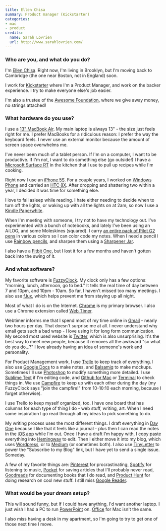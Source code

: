 ```yaml
---
title: Ellen Chisa
summary: Product manager (Kickstarter)
categories:
- mac
- product
credits:
  name: Sarah Lovrien
  url: http://www.sarahlovrien.com/
---
```


### Who are you, and what do you do?

I'm [Ellen Chisa](http://www.ellenchisa.com/ "Ellen's website."). Right now, I'm living in Brooklyn, but I'm moving back to Cambridge (the one near Boston, not in England) soon. 

I work for [Kickstarter][] where I'm a Product Manager, and work on the backer experience. I try to make everyone else's job easier.

I'm also a trustee of the [Awesome Foundation](http://www.awesomefoundation.org/ "A foundation that gives away $1000 grants."), where we give away money, no strings attached!

### What hardware do you use?

I use a [13" MacBook Air][macbook-air]. My main laptop is always 13" - the size just feels right for me. I prefer MacBooks for a ridiculous reason: I prefer the way the keyboard feels. I never use an external monitor because the amount of screen space overwhelms me.

I've never been much of a tablet person. If I'm on a computer, I want to be productive. If I'm not, I want to do something else (go outside!) I have a [Microsoft Surface RT][surface-rt] in the kitchen that I use to pull up recipes while I'm cooking.

Right now I use an [iPhone 5S][iphone-5s]. For a couple years, I worked on [Windows Phone][windows-phone] and carried an [HTC 8X][windows-phone-8x]. After dropping and shattering two within a year, I decided it was time for something else.

I love to fall asleep while reading. I hate either needing to decide when to turn off the lights, or waking up with all the lights on at 2am, so now I use a [Kindle Paperwhite][kindle-paperwhite].

When I'm meeting with someone, I try not to have my technology out. I've experimented with a bunch of notebooks, and lately I've been using an A:LOG, and some Moleskines (squared). I carry [an entire pack of Pilot G2 pens][g2.2] in various colors so I can color code my notes.  When I need a pencil I use [Rainbow pencils][rainbow-pencils], and sharpen them using a [Sharpener Jar][sharpener-jar]. 

I also have a [Fitbit One][one], but I lost it for a few months and haven't gotten back into the swing of it.

### And what software?

My favorite software is [FuzzyClock][]. My clock only has a few options: "morning, lunch, afternoon, go to bed." It tells the real time of day between 7 and 10pm, and 10pm - 10am. So far, I haven't missed too many meetings. I also use [f.lux][], which helps prevent me from staying up all night.

Most of what I do is on the Internet. [Chrome][] is my primary browser. I also use a Chrome extension called [Web Timer][web-timer].

Webtimer informs me that I spend most of my time online in [Gmail][] - nearly two hours per day. That doesn't surprise me at all. I never understand why email gets such a bad wrap - I love using it for long form communication. My second most used website is [Twitter](http://www.twitter.com/ellenchisa "Ellen's Twitter account."), which is also unsurprising. It's the best way to meet new people, because it removes all the awkward "so what do you do...?" I love already having an idea of someone's work and personality.

For Product Management work, I use [Trello][] to keep track of everything. I also use [Google Docs][google-docs] to a make notes, and [Balsamiq][mockups] to make mockups. Sometimes I'll use [Photoshop][] to modify something more detailed. I use [Sublime Text][sublime-text] if I'm editing code, and [Github for Mac][github-mac] or [Terminal][] to check things in. We use [Campfire][] to keep up with each other during the day (my FuzzyClock says "join the campfire!" from 10-10:10 each morning, because I forget otherwise).

I use Trello to keep myself organized, too. I have one board that has columns for each type of thing I do - web stuff, writing, art. When I need some inspiration I go read through all my ideas to pick something to do.

My writing process uses the most different things. I draft everything in [Day One][day-one] because I like that it feels like a journal - plus then I can read the notes in the [iOS app][day-one-ios] while I'm out. Once I have a draft I'm happy with, I copy paste everything into [Hemingway][] to edit. Then I either move it into my blog, which uses [Wordpress][], or to [Medium][] (or sometimes both). I also use [TinyLetter][] to power the "Subscribe to my Blog" link, but I have yet to send a single issue. Someday.

A few of my favorite things are: [Pinterest][] for procrastinating, [Spotify][] for listening to music, [Pocket][] for saving articles that I'll probably never read, [Goodreads][] for documenting books that I do read, and [Product Hunt](http://www.producthunt.com/ "A product discovery site.") for doing research on cool new stuff. I still miss [Google Reader][google-reader].

### What would be your dream setup?

This will sound funny, but If I could have anything, I'd want another laptop. I just wish I had a PC to run [PowerPoint][] on. [Office][] for Mac isn't the same. 

I also miss having a desk in my apartment, so I'm going to try to get one of those next time I move.

[campfire]: https://campfirenow.com/ "Web-based chat."
[chrome]: https://www.google.com/intl/en/chrome/browser/ "A WebKit-based browser, where each tab runs in its own thread."
[day-one-ios]: https://itunes.apple.com/us/app/day-one-journal/id421706526 "A journal app."
[day-one]: https://itunes.apple.com/us/app/day-one/id422304217 "Personal journal software."
[f.lux]: https://justgetflux.com/ "A tool to make the colour of your screen adapt to the current time of day."
[fuzzyclock]: http://osx.iusethis.com/app/fuzzyclock "A Mac menubar clock that shows the time in relative terms."
[g2.2]: https://www.jetpens.com/Pilot-G2-Original-Gel-Pens/ct/610 "A pen."
[github-mac]: https://desktop.github.com/ "A client for the versioning control service."
[gmail]: https://mail.google.com/mail/ "Web-based email."
[goodreads]: https://www.goodreads.com/ "A service for tracking the book you've read."
[google-docs]: https://en.wikipedia.org/wiki/Google_Docs "A web-based office suite."
[google-reader]: https://en.wikipedia.org/wiki/Google_Reader "A web-based feed reader."
[hemingway]: http://www.hemingwayapp.com/ "A web app that helps you improve your writing."
[iphone-5s]: https://en.wikipedia.org/wiki/IPhone_5S "A smartphone."
[kickstarter]: https://www.kickstarter.com/ "A service for crowdfunding projects."
[kindle-paperwhite]: https://www.amazon.com/Kindle-Paperwhite-Touch-light/dp/B007OZNZG0 "An e-book reader with a book-like screen."
[macbook-air]: https://www.apple.com/macbook-air/ "A very thin laptop."
[medium]: https://medium.com/ "A writing/blogging service."
[mockups]: https://balsamiq.com/products/mockups/ "Drawing-like mockup software."
[office]: https://products.office.com/en-us/home "An office productivity suite."
[one]: https://www.fitbit.com/one "A fitness tracker."
[photoshop]: https://www.adobe.com/products/photoshop.html "A bitmap image editor."
[pinterest]: https://www.pinterest.com/ "An online 'pinboard' service."
[pocket]: https://getpocket.com/ "A service for storing links to look at later on."
[powerpoint]: https://products.office.com/en-us/powerpoint "Presentation software."
[rainbow-pencils]: https://dshott.co.uk/rainbow "Pencils made out of recycled paper."
[sharpener-jar]: https://studio.craightonberman.com/SHARPENER-JAR "A fancy jar for pencil shavings."
[spotify]: https://www.spotify.com/us/ "A music streaming service."
[sublime-text]: http://www.sublimetext.com/ "A coder's text editor."
[surface-rt]: https://www.amazon.com/Microsoft-Surface-32GB-RT/dp/B009XNBFJK "A tablet device."
[terminal]: https://en.wikipedia.org/wiki/Terminal_(OS_X) "A console application included with Mac OS X."
[tinyletter]: https://tinyletter.com/ "An email newsletter service."
[trello]: https://trello.com/ "A project management service."
[web-timer]: https://chrome.google.com/webstore/detail/web-timer/ggnjbdfgigejghknieofeahaknkjafim "A Chrome extension for tracking the time you spend online."
[windows-phone-8x]: https://www.htc.com/us/smartphones/htc-wp-8x/ "A 4.1 inch Windows Phone smartphone."
[windows-phone]: https://en.wikipedia.org/wiki/Windows_Phone "A mobile operating system."
[wordpress]: https://wordpress.com/ "Weblog publishing software."
